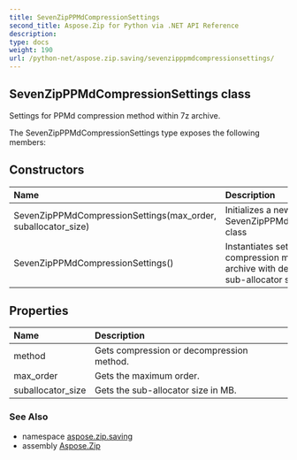```yaml
---
title: SevenZipPPMdCompressionSettings
second_title: Aspose.Zip for Python via .NET API Reference
description: 
type: docs
weight: 190
url: /python-net/aspose.zip.saving/sevenzipppmdcompressionsettings/
---
```


## SevenZipPPMdCompressionSettings class

Settings for PPMd compression method within 7z archive.

The SevenZipPPMdCompressionSettings type exposes the following members:
## Constructors
| Name | Description |
| :- | :- |
|SevenZipPPMdCompressionSettings(max_order, suballocator_size)|Initializes a new instance of the SevenZipPPMdCompressionSettings class|
|SevenZipPPMdCompressionSettings()|Instantiates settings for PPMd compression method within 7z archive with default model order and sub-allocator size.|
## Properties
| Name | Description |
| :- | :- |
|method|Gets compression or decompression method.|
|max_order|Gets the maximum order.|
|suballocator_size|Gets the sub-allocator size in MB.|

### See Also

* namespace [aspose.zip.saving](/zip/python-net/aspose.zip.saving/)
* assembly [Aspose.Zip](/zip/python-net/)

